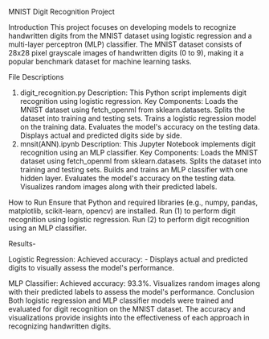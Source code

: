 MNIST Digit Recognition Project

Introduction
This project focuses on developing models to recognize handwritten digits from the MNIST dataset using logistic regression and a multi-layer perceptron (MLP) classifier. The MNIST dataset consists of 28x28 pixel grayscale images of handwritten digits (0 to 9), making it a popular benchmark dataset for machine learning tasks.

File Descriptions
1. digit_recognition.py
Description: This Python script implements digit recognition using logistic regression.
Key Components:
Loads the MNIST dataset using fetch_openml from sklearn.datasets.
Splits the dataset into training and testing sets.
Trains a logistic regression model on the training data.
Evaluates the model's accuracy on the testing data.
Displays actual and predicted digits side by side.
2. mnsit(ANN).ipynb
Description: This Jupyter Notebook implements digit recognition using an MLP classifier.
Key Components:
Loads the MNIST dataset using fetch_openml from sklearn.datasets.
Splits the dataset into training and testing sets.
Builds and trains an MLP classifier with one hidden layer.
Evaluates the model's accuracy on the testing data.
Visualizes random images along with their predicted labels.

How to Run
Ensure that Python and required libraries (e.g., numpy, pandas, matplotlib, scikit-learn, opencv) are installed.
Run (1) to perform digit recognition using logistic regression.
Run (2) to perform digit recognition using an MLP classifier.


Results-

Logistic Regression:
Achieved accuracy: -
Displays actual and predicted digits to visually assess the model's performance.

MLP Classifier:
Achieved accuracy: 93.3%.
Visualizes random images along with their predicted labels to assess the model's performance.
Conclusion
Both logistic regression and MLP classifier models were trained and evaluated for digit recognition on the MNIST dataset. The accuracy and visualizations provide insights into the effectiveness of each approach in recognizing handwritten digits.

